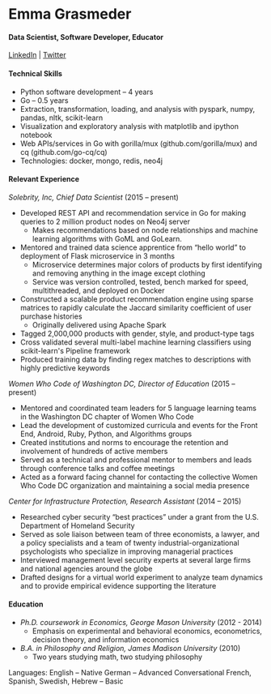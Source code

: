 # Emma Grasmeder
#### Data Scientist, Software Developer, Educator

[LinkedIn](https://linkedin.com/in/emmagras)  | [Twitter](https://twitter.com/emma_gras)

#### Technical Skills
- Python software development – 4 years
- Go – 0.5 years
- Extraction, transformation, loading, and analysis with pyspark, numpy, pandas, nltk, scikit-learn
- Visualization and exploratory analysis with matplotlib and ipython notebook
- Web APIs/services in Go with gorilla/mux (github.com/gorilla/mux) and cq (github.com/go-cq/cq)
- Technologies: docker, mongo, redis, neo4j

#### Relevant Experience
*Solebrity, Inc, Chief Data Scientist* (2015 – present)
- Developed REST API and recommendation service in Go for making queries to 2 million product nodes on Neo4j server
  - Makes recommendations based on node relationships and machine learning algorithms with GoML and GoLearn.
- Mentored and trained data science apprentice from “hello world” to deployment of Flask microservice in 3 months
  - Microservice determines major colors of products by first identifying and removing anything in the image except clothing 
  - Service was version controlled, tested, bench marked for speed, multithreaded, and deployed on Docker
- Constructed a scalable product recommendation engine using sparse matrices to rapidly calculate the Jaccard similarity coefficient of user purchase histories
  - Originally delivered using Apache Spark
- Tagged 2,000,000 products with gender, style, and product-type tags
- Cross validated several multi-label machine learning classifiers using scikit-learn's Pipeline framework
- Produced training data by finding regex matches to descriptions with highly predictive keywords

*Women Who Code of Washington DC, Director of Education* 					                       (2015 – present)            
- Mentored and coordinated team leaders for 5 language learning teams in the Washington DC chapter of Women Who Code
- Lead the development of customized curricula and events for the Front End, Android, Ruby, Python, and Algorithms groups
- Created institutions and norms to encourage the retention and involvement of hundreds of active members
- Served as a technical and professional mentor to members and leads through conference talks and coffee meetings
- Acted as a forward facing channel for contacting the collective Women Who Code DC organization and maintaining a social media presence

*Center for Infrastructure Protection, Research Assistant*	             	  			                       (2014 – 2015)
- Researched cyber security “best practices” under a grant from the U.S. Department of Homeland Security
- Served as sole liaison between team of three economists, a lawyer, and a policy specialists and a team of twenty industrial-organizational psychologists who specialize in improving managerial practices 
- Interviewed management level security experts at several large firms and national agencies around the globe
- Drafted designs for a virtual world experiment to analyze team dynamics and to provide empirical evidence supporting the literature

#### Education
- *Ph.D. coursework in Economics, George Mason University* (2012 - 2014)
	- Emphasis on experimental and behavioral economics, econometrics, decision theory, and information economics
- *B.A. in Philosophy and Religion, James Madison University* (2010)
  -  Two years studying math, two studying philosophy

Languages: English – Native	      German – Advanced Conversational		French, Spanish, Swedish, Hebrew – Basic
